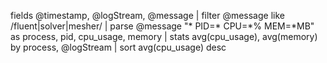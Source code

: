 fields @timestamp, @logStream, @message
| filter @message like /fluent|solver|mesher/
| parse @message "* PID=* CPU=*% MEM=*MB" as process, pid, cpu_usage, memory
| stats avg(cpu_usage), avg(memory) by process, @logStream
| sort avg(cpu_usage) desc
